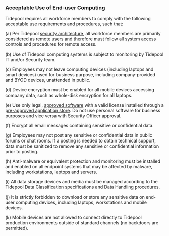 ### Acceptable Use of End-user Computing

Tidepool requires all workforce members to comply with the following
acceptable use requirements and procedures, such that:

(a) Per Tidepool [security architecture](model.md), all workforce
members are primarily considered as remote users and therefore must follow all
system access controls and procedures for remote access.

(b) Use of Tidepool computing systems is subject to monitoring by
Tidepool IT and/or Security team.

(c) Employees may not leave computing devices (including laptops and smart
devices) used for business purpose, including company-provided and BYOD devices,
unattended in public.

(d) Device encryption must be enabled for all mobile devices accessing company
data, such as whole-disk encryption for all laptops.

(e) Use only legal, [approved software](approved-software.md) with a valid
license installed through a [pre-approved application store](approved-software.md). 
Do not use personal software for business purposes and vice versa with Security Officer approval.

(f) Encrypt all email messages containing sensitive or confidential data.

(g) Employees may not post any sensitive or confidential data in public forums
or chat rooms. If a posting is needed to obtain technical support, data must be
sanitized to remove any sensitive or confidential information prior to posting.

(h) Anti-malware or equivalent protection and monitoring must be installed and
enabled on all endpoint systems that may be affected by malware, including
workstations, laptops and servers.

(i) All data storage devices and media must be managed according to the Tidepool
Data Classification specifications and Data Handling procedures.

(j) It is strictly forbidden to download or store any sensitive data on end-user
computing devices, including laptops, workstations and mobile devices.

(k) Mobile devices are not allowed to connect directly to Tidepool production
environments outside of standard channels (no backdoors are permitted).
